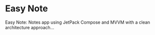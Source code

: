 # Easy Note
Easy Note: Notes app using JetPack Compose and MVVM with a clean architecture approach...
